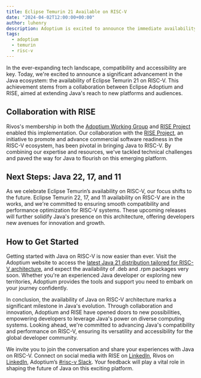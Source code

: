 ```yaml
---
title: Eclipse Temurin 21 Available on RISC-V
date: "2024-04-02T12:00:00+00:00"
author: luhenry
description: Adoptium is excited to announce the immediate availability of Eclipse Temurin 21 on RISC-V.
tags:
  - adoptium
  - temurin
  - risc-v
---
```


In the ever-expanding tech landscape, compatibility and accessibility are key. Today, we're excited to announce a significant advancement in the Java ecosystem: the availability of Eclipse Temurin 21 on RISC-V. This achievement stems from a collaboration between Eclipse Adoptium and RISE, aimed at extending Java's reach to new platforms and audiences.

## Collaboration with RISE

Rivos's membership in both the [Adoptium Working Group](https://adoptium.net/members/) and [RISE Project](https://riseproject.dev) enabled this implementation. Our collaboration with the [RISE Project](https://riseproject.dev), an initiative to promote and advance commercial software readiness in the RISC-V ecosystem, has been pivotal in bringing Java to RISC-V. By combining our expertise and resources, we've tackled technical challenges and paved the way for Java to flourish on this emerging platform.

## Next Steps: Java 22, 17, and 11

As we celebrate Eclipse Temurin’s availability on RISC-V, our focus shifts to the future. Eclipse Temurin 22, 17, and 11 availability on RISC-V are in the works, and we're committed to ensuring smooth compatibility and performance optimization for RISC-V systems. These upcoming releases will further solidify Java's presence on this architecture, offering developers new avenues for innovation and growth.

## How to Get Started

Getting started with Java on RISC-V is now easier than ever. Visit the Adoptium website to access the [latest Java 21 distribution tailored for RISC-V architecture](https://adoptium.net/temurin/releases/?arch=riscv64), and expect the availability of .deb and .rpm packages very soon. Whether you're an experienced Java developer or exploring new territories, Adoptium provides the tools and support you need to embark on your journey confidently.

In conclusion, the availability of Java on RISC-V architecture marks a significant milestone in Java's evolution. Through collaboration and innovation, Adoptium and RISE have opened doors to new possibilities, empowering developers to leverage Java's power on diverse computing systems. Looking ahead, we're committed to advancing Java's compatibility and performance on RISC-V, ensuring its versatility and accessibility for the global developer community.

We invite you to join the conversation and share your experiences with Java on RISC-V. Connect on social media with RISE on [LinkedIn](https://www.linkedin.com/company/risc-v-software-ecosystem-rise), Rivos on [LinkedIn](https://www.linkedin.com/company/rivos-inc/), Adoptium’s [#risc-v Slack](https://adoptium.slack.com/archives/C016JNC6SDU). Your feedback will play a vital role in shaping the future of Java on this exciting platform.
